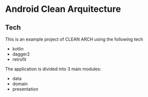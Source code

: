 # Android Clean Arquitecture

## Tech

This is an example project of CLEAN ARCH using the following tech

* kotlin
* dagger2
* retrofit

The application is divided into 3 main modules:

* data
* domain
* presentation

